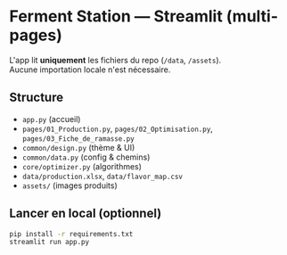 # Ferment Station — Streamlit (multi-pages)

L'app lit **uniquement** les fichiers du repo (`/data`, `/assets`).  
Aucune importation locale n'est nécessaire.

## Structure
- `app.py` (accueil)
- `pages/01_Production.py`, `pages/02_Optimisation.py`, `pages/03_Fiche_de_ramasse.py`
- `common/design.py` (thème & UI)
- `common/data.py` (config & chemins)
- `core/optimizer.py` (algorithmes)
- `data/production.xlsx`, `data/flavor_map.csv`
- `assets/` (images produits)

## Lancer en local (optionnel)
```bash
pip install -r requirements.txt
streamlit run app.py
